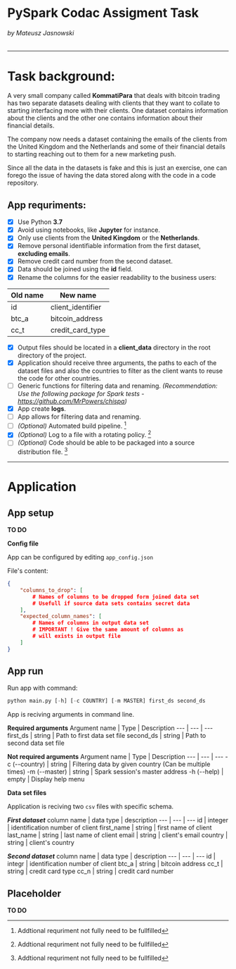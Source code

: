 # PySpark Codac Assigment Task
###### *by Mateusz Jasnowski*
---
# Task background:
A very small company called **KommatiPara** that deals with bitcoin trading has two separate datasets dealing with clients that they want to collate to starting interfacing more with their clients. One dataset contains information about the clients and the other one contains information about their financial details.

The company now needs a dataset containing the emails of the clients from the United Kingdom and the Netherlands and some of their financial details to starting reaching out to them for a new marketing push.

Since all the data in the datasets is fake and this is just an exercise, one can forego the issue of having the data stored along with the code in a code repository.
## App requriments:
- [x] Use Python **3.7**
- [x] Avoid using notebooks, like **Jupyter** for instance.
- [x] Only use clients from the **United Kingdom** or the **Netherlands**.
- [x] Remove personal identifiable information from the first dataset, **excluding emails**.
- [x] Remove credit card number from the second dataset.
- [x] Data should be joined using the **id** field.
- [x] Rename the columns for the easier readability to the business users:

|Old name|New name|
|--|--|
|id|client_identifier|
|btc_a|bitcoin_address|
|cc_t|credit_card_type|

- [x] Output files should be located in a **client_data** directory in the root directory of the project.
- [x] Application should receive three arguments, the paths to each of the dataset files and also the countries to filter as the client wants to reuse the code for other countries.
- [ ] Generic functions for filtering data and renaming.
*(Recommendation: Use the following package for Spark tests - https://github.com/MrPowers/chispa)*
- [x] App create **logs**.
- [ ] App allows for filtering data and renaming.
- [ ] *(Optional)* Automated build pipeline. [^1]
- [x] *(Optional)* Log to a file with a rotating policy. [^1]
- [ ] *(Optional)* Code should be able to be packaged into a source distribution file. [^1]

[^1]: Addtional requriment not fully need to be fullfilled
---
# Application
## App setup
**TO DO**

**Config file**

App can be configured by editing ```app_config.json```

File's content:
```json
{
    "columns_to_drop": [
        # Names of columns to be dropped form joined data set
        # Usefull if source data sets contains secret data
    ],
    "expected_column_names": [
        # Names of columns in output data set
        # IMPORTANT ! Give the same amount of columns as
        # will exists in output file
    ]
}
```


## App run

Run app with command:
```python
python main.py [-h] [-c COUNTRY] [-m MASTER] first_ds second_ds
```

App is reciving arguments in command line.

**Required arguments**
Argument name | Type | Description
--- | --- | ---
first_ds | string | Path to first data set file
second_ds | string | Path to second data set file

**Not required arguments**
Argument name | Type | Description
--- | --- | ---
-c (--country) | string | Filtering data by given country (Can be multiple times)
-m (--master) | string | Spark session's master address
-h (--help) | empty | Display help menu

**Data set files**

Application is reciving two ```csv``` files with specific schema.

***First dataset***
column name | data type | description
--- | --- | ---
id | integer | identification number of client
first_name | string | first name of client
last_name | string | last name of client
email | string | client's email
country | string | client's country

***Second dataset***
column name | data type | description
--- | --- | ---
id | integr | identification number of client
btc_a | string | bitcoin address
cc_t | string | credit card type
cc_n | string | credit card number

## Placeholder

**TO DO**

